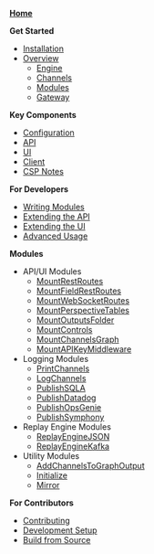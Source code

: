 <!--
This sidebar is displayed on the GitHub Wiki section instead of the default sidebar.
Notes for editors:
- Ensure links don't have the file extensions (i.e., `.md`)
- Do not use colons (':') in page titles, they don't render properly as links in the sidebar
- Use only the filenames in this page (without the filepath and file extension)
-->

**[Home](Home)**

**Get Started**

- [Installation](Installation)
- [Overview](Overview)
  - [Engine](Overview#Engine)
  - [Channels](Overview#Channels)
  - [Modules](Overview#Modules)
  - [Gateway](Overview#Gateway)

**Key Components**

- [Configuration](Configuration)
- [API](API)
- [UI](UI)
- [Client](Client)
- [CSP Notes](CSP-Notes)

**For Developers**

- [Writing Modules](Develop#Writing-Modules)
- [Extending the API](Develop#Extending-the-API)
- [Extending the UI](Develop#Extending-the-UI)
- [Advanced Usage](Develop#Advanced-Usage)

**Modules**

- API/UI Modules
  - [MountRestRoutes](Modules#MountRestRoutes)
  - [MountFieldRestRoutes](Modules#MountFieldRestRoutes)
  - [MountWebSocketRoutes](Modules#MountWebSocketRoutes)
  - [MountPerspectiveTables](Modules#MountPerspectiveTables)
  - [MountOutputsFolder](Modules#MountOutputsFolder)
  - [MountControls](Modules#MountControls)
  - [MountChannelsGraph](Modules#MountChannelsGraph)
  - [MountAPIKeyMiddleware](Modules#MountAPIKeyMiddleware)
- Logging Modules
  - [PrintChannels](Modules#PrintChannels)
  - [LogChannels](Modules#LogChannels)
  - [PublishSQLA](Modules#PublishSQLA)
  - [PublishDatadog](Modules#PublishDatadog)
  - [PublishOpsGenie](Modules#PublishOpsGenie)
  - [PublishSymphony](Modules#PublishSymphony)
- Replay Engine Modules
  - [ReplayEngineJSON](Modules#ReplayEngineJSON)
  - [ReplayEngineKafka](Modules#ReplayEngineKafka)
- Utility Modules
  - [AddChannelsToGraphOutput](Modules#AddChannelsToGraphOutput)
  - [Initialize](Modules#Initialize)
  - [Mirror](Modules#Mirror)

**For Contributors**

- [Contributing](Contribute)
- [Development Setup](Local-Development-Setup)
- [Build from Source](Build-from-Source)
